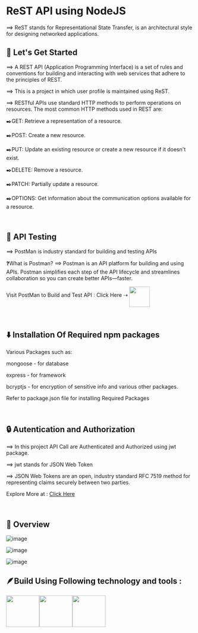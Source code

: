 # ReST API using NodeJS


⟹ ReST stands for Representational State Transfer, is an architectural style for designing networked applications. 
<br>

## 🚀 Let's Get Started


⟹ A REST API (Application Programming Interface) is a set of rules and conventions for building and interacting with web services that adhere to the principles of REST.

⟹ This is a project in which user profile is maintained using ReST.

⟹ RESTful APIs use standard HTTP methods to perform operations on resources. The most common HTTP methods used in REST are:

✒️GET: Retrieve a representation of a resource.

✒️POST: Create a new resource.

✒️PUT: Update an existing resource or create a new resource if it doesn't exist.

✒️DELETE: Remove a resource.

✒️PATCH: Partially update a resource.

✒️OPTIONS: Get information about the communication options available for a resource.

<br>

## 👾 API Testing

⟹ PostMan is industry standard for building and testing APIs

❓What is Postman?
⟹ Postman is an API platform for building and using APIs. Postman simplifies each step of the API lifecycle and streamlines collaboration so you can create better APIs—faster.

Visit PostMan to Build and Test API : 
Click Here ⇢ <a href="https://www.postman.com/home"><img src="https://github.com/iamjaimindamor/Node-JS-API/assets/76213871/9ad369fe-758b-471d-8c0b-d30ad4f76f50"  width="55" height="55" align="middle"> </a>

<br>

## ⬇️ Installation Of Required npm packages

Various Packages such as:

mongoose - for database

express - for framework

bcryptjs - for encryption of sensitive info
and various other packages.

Refer to package.json file for installing Required Packages

<br>

## 🔒 Autentication and Authorization

⟹ In this project API Call are Authenticated and Authorized using jwt package.

⟹ jwt stands for JSON Web Token

⟹ JSON Web Tokens are an open, industry standard RFC 7519 method for representing claims securely between two parties.

Explore More at : <a href="https://jwt.io/">Click Here </a>

<br>

## 🤖 Overview


![image](https://github.com/iamjaimindamor/ReST-API-NodeJS/assets/76213871/56098871-ea99-4c8c-b2e6-8371e403690a)

![image](https://github.com/iamjaimindamor/ReST-API-NodeJS/assets/76213871/c7684d5f-7500-4c93-8425-83fb6148cb96)

![image](https://github.com/iamjaimindamor/ReST-API-NodeJS/assets/76213871/3606b2f0-5a52-403b-91ee-78f76a97c726)



## 🪶Build Using Following technology and tools :
<img src="https://user-images.githubusercontent.com/74038190/212257454-16e3712e-945a-4ca2-b238-408ad0bf87e6.gif" width="89" height="85"><img src="https://user-images.githubusercontent.com/74038190/212257460-738ff738-247f-4445-a718-cdd0ca76e2db.gif" width="89" height="85"><img src="https://github.com/iamjaimindamor/Node-JS-API/assets/76213871/eaa9f439-4c84-4705-a7ba-897ecf63194d" width="89" height="85">
